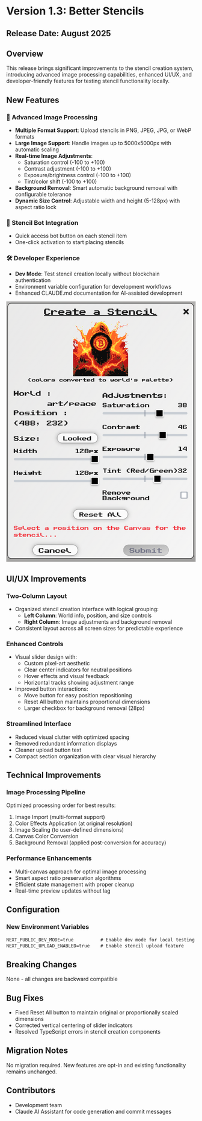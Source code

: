 # Version 1.3: Better Stencils

## Release Date: August 2025

## Overview
This release brings significant improvements to the stencil creation system, introducing advanced image processing capabilities, enhanced UI/UX, and developer-friendly features for testing stencil functionality locally.

## New Features

### 🎨 Advanced Image Processing
- **Multiple Format Support**: Upload stencils in PNG, JPEG, JPG, or WebP formats
- **Large Image Support**: Handle images up to 5000x5000px with automatic scaling
- **Real-time Image Adjustments**:
  - Saturation control (-100 to +100)
  - Contrast adjustment (-100 to +100)
  - Exposure/brightness control (-100 to +100)
  - Tint/color shift (-100 to +100)
- **Background Removal**: Smart automatic background removal with configurable tolerance
- **Dynamic Size Control**: Adjustable width and height (5-128px) with aspect ratio lock

### 🤖 Stencil Bot Integration
- Quick access bot button on each stencil item
- One-click activation to start placing stencils

### 🛠️ Developer Experience
- **Dev Mode**: Test stencil creation locally without blockchain authentication
- Environment variable configuration for development workflows
- Enhanced CLAUDE.md documentation for AI-assisted development

![Stencil Creation Interface](./images/v1.3.0-stencil-interface.png)

## UI/UX Improvements

### Two-Column Layout
- Organized stencil creation interface with logical grouping:
  - **Left Column**: World info, position, and size controls
  - **Right Column**: Image adjustments and background removal
- Consistent layout across all screen sizes for predictable experience

### Enhanced Controls
- Visual slider design with:
  - Custom pixel-art aesthetic
  - Clear center indicators for neutral positions
  - Hover effects and visual feedback
  - Horizontal tracks showing adjustment range
- Improved button interactions:
  - Move button for easy position repositioning
  - Reset All button maintains proportional dimensions
  - Larger checkbox for background removal (28px)

### Streamlined Interface
- Reduced visual clutter with optimized spacing
- Removed redundant information displays
- Cleaner upload button text
- Compact section organization with clear visual hierarchy

## Technical Improvements

### Image Processing Pipeline
Optimized processing order for best results:
1. Image Import (multi-format support)
2. Color Effects Application (at original resolution)
3. Image Scaling (to user-defined dimensions)
4. Canvas Color Conversion
5. Background Removal (applied post-conversion for accuracy)

### Performance Enhancements
- Multi-canvas approach for optimal image processing
- Smart aspect ratio preservation algorithms
- Efficient state management with proper cleanup
- Real-time preview updates without lag

## Configuration

### New Environment Variables
```env
NEXT_PUBLIC_DEV_MODE=true          # Enable dev mode for local testing
NEXT_PUBLIC_UPLOAD_ENABLED=true    # Enable stencil upload feature
```

## Breaking Changes
None - all changes are backward compatible

## Bug Fixes
- Fixed Reset All button to maintain original or proportionally scaled dimensions
- Corrected vertical centering of slider indicators
- Resolved TypeScript errors in stencil creation components

## Migration Notes
No migration required. New features are opt-in and existing functionality remains unchanged.

## Contributors
- Development team
- Claude AI Assistant for code generation and commit messages
